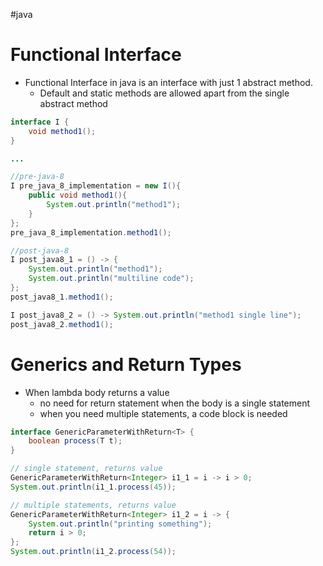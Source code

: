 #java 

# Functional Interface
- Functional Interface in java is an interface with just 1 abstract method.
	- Default and static methods are allowed apart from the single abstract method 

```java
interface I {
	void method1();
}

...

//pre-java-8
I pre_java_8_implementation = new I(){
	public void method1(){
		System.out.println("method1");
	}
};
pre_java_8_implementation.method1();

//post-java-8
I post_java8_1 = () -> {
	System.out.println("method1");
	System.out.println("multiline code");
};
post_java8_1.method1();

I post_java8_2 = () -> System.out.println("method1 single line");
post_java8_2.method1();
```

# Generics and Return Types
- When lambda body returns a value
	- no need for return statement when the body is a single statement
	- when you need multiple statements, a code block is needed

```java
interface GenericParameterWithReturn<T> {
    boolean process(T t);
}

// single statement, returns value
GenericParameterWithReturn<Integer> i1_1 = i -> i > 0;
System.out.println(i1_1.process(45));

// multiple statements, returns value
GenericParameterWithReturn<Integer> i1_2 = i -> {
	System.out.println("printing something");
	return i > 0;
};
System.out.println(i1_2.process(54));
```